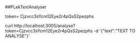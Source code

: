 ##PLekTextAnalyser

token= Cjzvcc3sYcm12Eye2r4pQsS2pezphs

curl http://localhost:3005/analyse?token=Cjzvcc3sYcm12Eye2r4pQsS2pezphs -d '{"text":"TEXT TO ANALYSE"}'